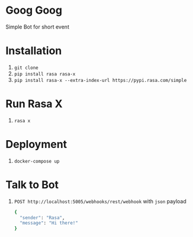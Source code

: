 # Goog Goog
Simple Bot for short event

# Installation
1. `git clone`
1. `pip install rasa rasa-x`
1. `pip install rasa-x --extra-index-url https://pypi.rasa.com/simple`

# Run Rasa X
1. `rasa x`

# Deployment
1. `docker-compose up`

# Talk to Bot
1. `POST http://localhost:5005/webhooks/rest/webhook` with `json` payload
    ```bash
    {
      "sender": "Rasa",
      "message": "Hi there!"
    }
    ```
